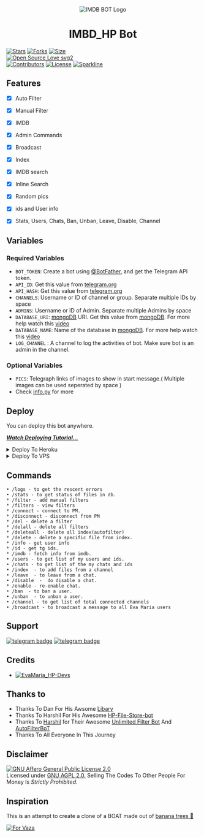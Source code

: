 <p align="center">
  <img src="assets/IMDB_HPBOT.jpg" alt="IMDB BOT Logo">
</p>
<h1 align="center">
  <b>IMBD_HP Bot</b>
</h1>


[![Stars](https://img.shields.io/github/stars/harshil8981/EvaMaria_HP?style=flat-square&color=yellow)](https://github.com/harshil8981/EvaMaria_HP/stargazers)
[![Forks](https://img.shields.io/github/forks/harshil8981/EvaMaria_HP?style=flat-square&color=orange)](https://github.com/harshil8981/EvaMaria_HP/fork)
[![Size](https://img.shields.io/github/repo-size/harshil8981/EvaMaria_HP?style=flat-square&color=green)](https://github.com/harshil8981/EvaMaria_HP/)   
[![Open Source Love svg2](https://badges.frapsoft.com/os/v2/open-source.svg?v=103)](https://github.com/harshil8981/EvaMaria_HP)   
[![Contributors](https://img.shields.io/github/contributors/harshil8981/EvaMaria_HP?style=flat-square&color=green)](https://github.com/harshil8981/EvaMaria_HP/graphs/contributors)
[![License](https://img.shields.io/badge/License-AGPL-blue)](https://github.com/harshil8981/EvaMaria_HP/blob/main/LICENSE)
[![Sparkline](https://stars.medv.io/harshil8981/EvaMaria_HP.svg)](https://stars.medv.io/harshil8981/EvaMaria_HP)


## Features

- [x] Auto Filter
- [x] Manual Filter
- [x] IMDB
- [x] Admin Commands
- [x] Broadcast
- [x] Index
- [x] IMDB search
- [x] Inline Search
- [x] Random pics
- [x] ids and User info 
- [x] Stats, Users, Chats, Ban, Unban, Leave, Disable, Channel


## Variables

### Required Variables
* `BOT_TOKEN`: Create a bot using [@BotFather](https://telegram.dog/BotFather), and get the Telegram API token.
* `API_ID`: Get this value from [telegram.org](https://my.telegram.org/apps)
* `API_HASH`: Get this value from [telegram.org](https://my.telegram.org/apps)
* `CHANNELS`: Username or ID of channel or group. Separate multiple IDs by space
* `ADMINS`: Username or ID of Admin. Separate multiple Admins by space
* `DATABASE_URI`: [mongoDB](https://www.mongodb.com) URI. Get this value from [mongoDB](https://www.mongodb.com). For more help watch this [video](https://youtu.be/1G1XwEOnxxo)
* `DATABASE_NAME`: Name of the database in [mongoDB](https://www.mongodb.com). For more help watch this [video](https://youtu.be/1G1XwEOnxxo)
* `LOG_CHANNEL` : A channel to log the activities of bot. Make sure bot is an admin in the channel.
### Optional Variables
* `PICS`: Telegraph links of images to show in start message.( Multiple images can be used seperated by space )
* Check [info.py](https://github.com/harshil8981/EvaMaria_HP/blob/main/info.py) for more


## Deploy
You can deploy this bot anywhere.

<i>**[Watch Deploying Tutorial...](https://youtu.be/1G1XwEOnxxo)**</i>

<details><summary>Deploy To Heroku</summary>
<p>
<br>
<a href="https://heroku.com/deploy?template=https://github.com/harshil8981/EvaMaria_HP">
  <img src="https://www.herokucdn.com/deploy/button.svg" alt="Deploy">
</a>
</p>
</details>

<details><summary>Deploy To VPS</summary>
<p>
<pre>
git clone https://github.com/Joy-nath/EvaMaria_HP
# Install Packages
pip3 install -r requirements.txt
Edit info.py with variables as given below then run bot
python3 bot.py
</pre>
</p>
</details>


## Commands
```
• /logs - to get the rescent errors
• /stats - to get status of files in db.
* /filter - add manual filters
* /filters - view filters
* /connect - connect to PM.
* /disconnect - disconnect from PM
* /del - delete a filter
* /delall - delete all filters
* /deleteall - delete all index(autofilter)
* /delete - delete a specific file from index.
* /info - get user info
* /id - get tg ids.
* /imdb - fetch info from imdb.
• /users - to get list of my users and ids.
• /chats - to get list of the my chats and ids 
• /index  - to add files from a channel
• /leave  - to leave from a chat.
• /disable  -  do disable a chat.
* /enable - re-enable chat.
• /ban  - to ban a user.
• /unban  - to unban a user.
• /channel - to get list of total connected channels
• /broadcast - to broadcast a message to all Eva Maria users
```
## Support
[![telegram badge](https://img.shields.io/badge/Telegram-Group-30302f?style=flat&logo=telegram)](https://telegram.dog/HP_Bot_discuss_group)
[![telegram badge](https://img.shields.io/badge/Telegram-Channel-30302f?style=flat&logo=telegram)](https://telegram.dog/Hp_botupdate)

## Credits 
* [![EvaMaria_HP-Devs](https://img.shields.io/static/v1?label=Mrkiller&message=devs&color=critical)](https://telegram.dog/Mrkiller_1109)


## Thanks to 
 - Thanks To Dan For His Awsome [Libary](https://github.com/pyrogram/pyrogram)
 - Thanks To Harshil For His Awesome [HP-File-Store-bot](https://github.com/harshil8981/HPFilesStoreBot)
 - Thanks To [Harshil](https://github.com/harshil8981) for Their Awesome [Unlimited Filter Bot](https://github.com/harshil8981/Adv-Auto-Filter-Bot-V2) And [AutoFilterBoT](https://github.com/harshil8981/Auto-Filter-Bot)
 - Thanks To All Everyone In This Journey

## Disclaimer
[![GNU Affero General Public License 2.0](https://www.gnu.org/graphics/agplv3-155x51.png)](https://www.gnu.org/licenses/agpl-3.0.en.html#header)    
Licensed under [GNU AGPL 2.0.](https://github.com/harshil8981/EvaMaria_HP/blob/main/LICENSE)
Selling The Codes To Other People For Money Is *Strictly Prohibited*.

## Inspiration
This is an attempt to create a clone of a BOAT made out of [banana trees 🌳](https://telegram.dog/GetTGLink/4187)

[![For Vaza](https://telegra.ph/file/e743b0c8a04252774bac2.jpg)](https://telegra.ph/file/98342dc186fd7484cba91.mp4 "Oru Kootam Vazhakalk samarpikkunnu")
